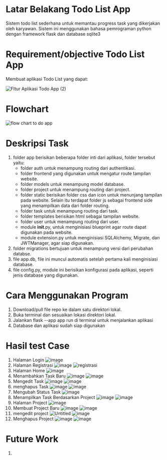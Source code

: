 # Latar Belakang Todo List App
Sistem todo list sederhana untuk memantau progress task yang dikerjakan oleh karyawan. Sistem ini menggunakan bahasa pemrograman python dengan framework flask dan database sqlite3

# Requirement/objective Todo List App
Membuat aplikasi Todo List yang dapat:

![FItur Aplikasi Todo App (2)](https://github.com/afifahpn/todo-list-app/assets/55918778/7d4e86c5-bc7f-4e58-b4b2-27536cad918b)

# Flowchart

![flow chart to do app](https://github.com/afifahpn/todo-list-app/assets/55918778/8e396b5a-2081-4698-81bc-b3b55d5ec315)

# Deskripsi Task
1. folder app berisikan beberapa folder inti dari aplikasi, folder tersebut yaitu:
   - folder auth untuk menampung routing dari authentikasi.
   - folder frontend  yang digunakan untuk mengatur route tampilan website.
   - folder models untuk menampung model database.
   - folder project untuk menampung routing dari project.
   - folder static berisikan folder css dan icon untuk menunjang tampilan pada website. Selain itu terdapat folder js sebagai frontend side yang menampilkan data dari folder routing.
   -  folder task untuk menampung routing dari task.
   -  folder templates berisikan html sebagai tampilan website.
   -  folder user untuk menampung routing dari user.
   -  module __init__.py, untuk menginisiasi blueprint agar route dapat digunakan pada website.
   -  module extension.py untuk menginisiasi SQLAlchemy, Migrate, dan JWTManager, agar siap digunakan.
2. folder migrations bertujuan untuk menampung versi dari perubahan databse.
3. file app.db, file ini muncul automatis setelah pertama kali menginisiasi database.
4. file config.py, module ini berisikan konfigurasi pada aplikasi, seperti jenis database yang digunakan.

# Cara Menggunakan Program

1. Download/pull file repo ke dalam satu direktori lokal.
2. Buka terminal dan sesuaikan lokasi direktori lokal.
3. Jalankan flask --app app run di terminal untuk menjalankan aplikasi
4. Database dan aplikasi sudah siap digunakan

# Hasil test Case
1. Halaman Login
   ![image](https://github.com/afifahpn/todo-list-app/assets/55918778/b0420c8c-b97b-4efe-9c65-b5505d79cbaf)
2. Halaman Registrasi
   ![image](https://github.com/afifahpn/todo-list-app/assets/55918778/26c7eb89-ff78-46df-a45e-fa0ad756d188)
   ![registrasi](https://github.com/afifahpn/todo-list-app/assets/55918778/284ffe22-f8c9-4796-b0b2-d09b08442928)
3. Halaman Home
   ![image](https://github.com/afifahpn/todo-list-app/assets/55918778/6dcac616-2995-46d8-b20c-e7738bda7619)
4. Menambahkan Task Baru
   ![image](https://github.com/afifahpn/todo-list-app/assets/55918778/1d91d71a-8c26-4895-9694-0316a69c10a8)
   ![image](https://github.com/afifahpn/todo-list-app/assets/55918778/f0597a82-5f1c-4ab6-931a-7819338cd6c6)
5. Mengedit Task
   ![image](https://github.com/afifahpn/todo-list-app/assets/55918778/ddc07d4c-ca4c-4ce9-9002-6a282609acc6)
   ![image](https://github.com/afifahpn/todo-list-app/assets/55918778/03db2e74-5d6d-4257-9a6f-5d4221edd83b)
6. menghapus Task
   ![image](https://github.com/afifahpn/todo-list-app/assets/55918778/568fa4e7-7798-4965-bf76-6be5019fa0a2)
   ![image](https://github.com/afifahpn/todo-list-app/assets/55918778/68f7ef14-683c-4349-aaf2-19bd3b1fc57c)
7. Mengubah Status Task
   ![image](https://github.com/afifahpn/todo-list-app/assets/55918778/4ddf1aab-3ba3-4b4e-b297-e5676ccc8e55)
8. Menampilkan Task Berdasarkan Project
   ![image](https://github.com/afifahpn/todo-list-app/assets/55918778/e6530746-6f30-49f8-9988-4330c537ddd0)
   ![image](https://github.com/afifahpn/todo-list-app/assets/55918778/bb284fbc-2b7b-4555-a675-99785d6c0b06)
9. Halaman Project
   ![image](https://github.com/afifahpn/todo-list-app/assets/55918778/e0a73506-96eb-41e2-adc3-3cfc18c6b408)
10. Membuat Project Baru
   ![image](https://github.com/afifahpn/todo-list-app/assets/55918778/0392c72b-1042-411c-90c5-b4820fcf26f6)
   ![image](https://github.com/afifahpn/todo-list-app/assets/55918778/ba5b42df-384d-4b38-bd8d-e14d4bc2990c)
11. mengedit project
    ![Untitled](https://github.com/afifahpn/todo-list-app/assets/55918778/0f635643-5844-4085-a28e-82a02dd2f6e5)
    ![image](https://github.com/afifahpn/todo-list-app/assets/55918778/f89c79f1-f974-437c-8be6-4a6f7778144e)
12. Menghapus Project
    ![image](https://github.com/afifahpn/todo-list-app/assets/55918778/3793370a-e415-4452-a167-d9d201b7edf5)
    ![image](https://github.com/afifahpn/todo-list-app/assets/55918778/0ec64f20-0158-499b-ba14-c69e524605f0)

# Future Work
1. 

